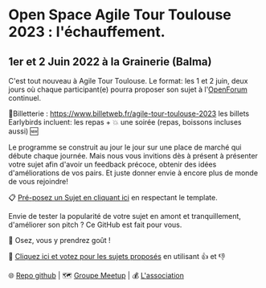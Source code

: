 # Open Space Agile Tour Toulouse 2023 : l'échauffement.
## 1er et 2 Juin 2022 à la Grainerie (Balma)

C'est tout nouveau à Agile Tour Toulouse.
Le format: les 1 et 2 juin, deux jours où chaque participant(e) pourra proposer son sujet à l'[OpenForum](https://fr.wikipedia.org/wiki/M%C3%A9thodologie_Forum_Ouvert) continuel.

📍Billetterie : https://www.billetweb.fr/agile-tour-toulouse-2023
les billets Earlybirds incluent: les repas + 💥 une soirée (repas, boissons incluses aussi) 🆕


Le programme se construit au jour le jour sur une place de marché qui débute chaque journée.
Mais nous vous invitions dès à présent à présenter votre sujet afin d'avoir un feedback précoce, obtenir des idées d'améliorations de vos pairs.
Et juste donner envie à encore plus de monde de vous rejoindre!

📋 [Pré-posez un Sujet en cliquant ici](https://github.com/AgileToulouse/editionJuin2023/issues/new?template=cfp.md) en respectant le template.


Envie de tester la popularité de votre sujet en amont et tranquillement, d'améliorer son pitch ? Ce GitHub est fait pour vous. 

🤌 Osez, vous y prendrez goût !

👀 [Cliquez ici et  votez pour les sujets proposés](https://github.com/AgileToulouse/editionJuin2023/issues) en utilisant 👍 et 👎

🌐 [Repo github](https://github.com/AgileToulouse/editionJuin2023/)
| 🗺️ [Groupe Meetup](https://www.meetup.com/fr-FR/agile-toulouse/)
| 💰 [L'association](https://agiletoulouse/)
